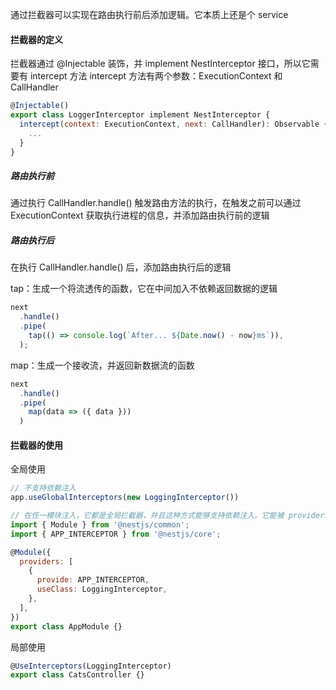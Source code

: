 通过拦截器可以实现在路由执行前后添加逻辑。它本质上还是个 service

#### 拦截器的定义
拦截器通过 @Injectable 装饰，并 implement NestInterceptor 接口，所以它需要有 intercept 方法
intercept 方法有两个参数：ExecutionContext 和 CallHandler
```js
@Injectable()
export class LoggerInterceptor implement NestInterceptor {
  intercept(context: ExecutionContext, next: CallHandler): Observable {
    ...
  }
}
```


##### 路由执行前
通过执行 CallHandler.handle() 触发路由方法的执行，在触发之前可以通过 ExecutionContext 获取执行进程的信息，并添加路由执行前的逻辑


##### 路由执行后
在执行 CallHandler.handle() 后，添加路由执行后的逻辑

tap：生成一个将流透传的函数，它在中间加入不依赖返回数据的逻辑
```js
next
  .handle()
  .pipe(
    tap(() => console.log(`After... ${Date.now() - now}ms`)),
  );
```
map：生成一个接收流，并返回新数据流的函数
```js
next
  .handle()
  .pipe(
    map(data => ({ data }))
  )
```

#### 拦截器的使用
全局使用
```js
// 不支持依赖注入
app.useGlobalInterceptors(new LoggingInterceptor())

// 在任一模块注入，它都是全局拦截器，并且这种方式能够支持依赖注入。它能被 providers 中其它的 services 注入
import { Module } from '@nestjs/common';
import { APP_INTERCEPTOR } from '@nestjs/core';

@Module({
  providers: [
    {
      provide: APP_INTERCEPTOR,
      useClass: LoggingInterceptor,
    },
  ],
})
export class AppModule {}
```

局部使用
```js
@UseInterceptors(LoggingInterceptor)
export class CatsController {}
```